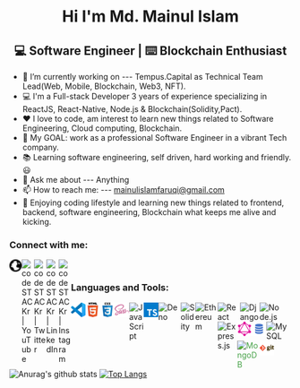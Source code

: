 <h1 align="center"> Hi I'm Md. Mainul Islam </h1>

<h2 align="center">  💻 Software Engineer | ⌨️ Blockchain Enthusiast </h2>
<!-- | ✨ Bangladesh  -->
 
- 🔭 I’m currently working on --- Tempus.Capital as Technical Team Lead(Web, Mobile, Blockchain, Web3, NFT).
- 💻 I'm a Full-stack Developer 3 years of experience specializing in ReactJS, React-Native, Node.js & Blockchain(Solidity,Pact).
- ❤️ I love to code, am interest to learn new things related to Software Engineering, Cloud computing, Blockchain.
- 🔌 My GOAL: work as a professional Software Engineer in a vibrant Tech company.
- 📚 Learning software engineering, self driven, hard working and friendly.😃
- 💬 Ask me about --- Anything
- 📫 How to reach me: --- mainulislamfaruqi@gmail.com
- 🌷 Enjoying coding lifestyle and learning new things related to frontend, backend, software engineering, Blockchain what keeps me alive and kicking.

### Connect with me:

[<img align="left" alt="codeSTACKr.com" width="22px" src="https://raw.githubusercontent.com/iconic/open-iconic/master/svg/globe.svg" />](https://mainul.netlify.app/)
[<img align="left" alt="codeSTACKr | YouTube" width="22px" src="https://cdn.jsdelivr.net/npm/simple-icons@v3/icons/youtube.svg" />](https://www.youtube.com/channel/UCXPMuLeo9gMn6ED1NoixC5A?view_as=subscriber)
[<img align="left" alt="codeSTACKr | Twitter" width="22px" src="https://cdn.jsdelivr.net/npm/simple-icons@3/icons/facebook.svg" />](https://www.facebook.com/mainul.mif)
[<img align="left" alt="codeSTACKr | LinkedIn" width="22px" src="https://cdn.jsdelivr.net/npm/simple-icons@v3/icons/linkedin.svg" />](https://www.linkedin.com/in/md-mainul-islam-faruqi/)
[<img align="left" alt="codeSTACKr | Instagram" width="22px" src="https://cdn.jsdelivr.net/npm/simple-icons@v3/icons/instagram.svg" />](https://www.instagram.com/mainul_islam_faruqi/)

<br />

### Languages and Tools:

<img align="left" alt="Visual Studio Code" width="26px" src="https://raw.githubusercontent.com/github/explore/80688e429a7d4ef2fca1e82350fe8e3517d3494d/topics/visual-studio-code/visual-studio-code.png" />
<img align="left" alt="HTML5" width="26px" src="https://raw.githubusercontent.com/github/explore/80688e429a7d4ef2fca1e82350fe8e3517d3494d/topics/html/html.png" />
<img align="left" alt="CSS3" width="26px" src="https://raw.githubusercontent.com/github/explore/80688e429a7d4ef2fca1e82350fe8e3517d3494d/topics/css/css.png" />
<img align="left" alt="Sass" width="26px" src="https://raw.githubusercontent.com/github/explore/80688e429a7d4ef2fca1e82350fe8e3517d3494d/topics/sass/sass.png" />
<img align="left" alt="JavaScript" width="26px" src="https://camo.githubusercontent.com/6e8ce928be6e5866e27140eb0bb25479b52137d75ee0196e7b67c91038a9abc3/68747470733a2f2f696d672e736869656c64732e696f2f62616467652f2d4a6176615363726970742d3035313232413f7374796c653d666c6174266c6f676f3d6a617661736372697074" />
<img align="left" alt="JavaScript" width="26px" src="https://raw.githubusercontent.com/github/explore/80688e429a7d4ef2fca1e82350fe8e3517d3494d/topics/typescript/typescript.png" />
<img align="left" alt="Deno" width="40px" src="https://camo.githubusercontent.com/b68ee2443882c03a011ea49e1b6bcbe7bd994e1da6a980291557a3fd89348322/68747470733a2f2f63646e2e69636f6e73636f75742e636f6d2f69636f6e2f667265652f706e672d36342f707974686f6e2d322d3232363035312e706e67" />
<img align="left" alt="Solidity" width="26px" color="#363636" src="https://camo.githubusercontent.com/c40b940829c7feb5aa93b98150dede2d99b5461d7dfb277aeef2c17daa71833c/68747470733a2f2f696d672e736869656c64732e696f2f62616467652f2d536f6c69646974792d3035313232413f7374796c653d666c6174266c6f676f3d736f6c6964697479" />

<img align="left" alt="Ethereum" width="40px" src="https://camo.githubusercontent.com/82f8adc306f904af262026a041deca556d18f4d723778e313d8bd98b716e854a/68747470733a2f2f696d672e736869656c64732e696f2f62616467652f2d457468657265756d2d3035313232413f7374796c653d666c6174266c6f676f3d657468657265756d" />

<img align="left" alt="React" width="40px" src="https://camo.githubusercontent.com/0dbdbda9b41b77beb88c3a54e5da74ae7632c0683b09536f78bcc146258be5fe/68747470733a2f2f696d672e736869656c64732e696f2f62616467652f2d52656163742d3035313232413f7374796c653d666c6174266c6f676f3d7265616374" />

<img align="left" alt="Django" width="35px" color="#092E20" src="https://cdn.jsdelivr.net/npm/simple-icons@v5/icons/django.svg" />
<img align="left" alt="Node.js" width="35px" src="https://camo.githubusercontent.com/441ef92f4ca6ed08f5179c92de1db983e255289755d138acddb23c503f54fc9c/68747470733a2f2f696d672e736869656c64732e696f2f62616467652f2d4e6f64652e6a732d3035313232413f7374796c653d666c6174266c6f676f3d6e6f64652e6a73" />
<img align="left" alt="Express.js" width="35px" color="#000000" src="https://cdn.jsdelivr.net/npm/simple-icons@v5/icons/express.svg" />

<!-- <img align="left" alt="Gatsby" width="26px" src="https://raw.githubusercontent.com/github/explore/e94815998e4e0713912fed477a1f346ec04c3da2/topics/gatsby/gatsby.png" /> -->
<img align="left" alt="GraphQL" width="26px" src="https://raw.githubusercontent.com/github/explore/80688e429a7d4ef2fca1e82350fe8e3517d3494d/topics/graphql/graphql.png" />

<img align="left" alt="SQL" width="26px" src="https://raw.githubusercontent.com/github/explore/80688e429a7d4ef2fca1e82350fe8e3517d3494d/topics/sql/sql.png" />
<img align="left" alt="MySQL" width="40px" src="https://camo.githubusercontent.com/c59003eacd06654b84692765cc070b03f6a33b86fe8e3f2c21deecbc5e0b95f7/68747470733a2f2f63646e2e69636f6e73636f75742e636f6d2f69636f6e2f667265652f706e672d36342f6d7973716c2d31382d313137343933382e706e67" />
<img align="left" alt="MongoDB" width="40px" color="#47A248" style="color:#47A248" src="https://cdn.jsdelivr.net/npm/simple-icons@v5/icons/mongodb.svg" />

<img align="left" alt="Git" width="26px" src="https://raw.githubusercontent.com/github/explore/80688e429a7d4ef2fca1e82350fe8e3517d3494d/topics/git/git.png" />
<!-- <img alt="Django" src="https://img.shields.io/badge/django-%23092E20.svg?style=for-the-badge&logo=django&logoColor=white"/> -->

<br/> <br/> <br/>

![Anurag's github stats](https://github-readme-stats.vercel.app/api?username=CrazyPythonLover1&show_icons=true&theme=radical)
[![Top Langs](https://github-readme-stats.vercel.app/api/top-langs/?username=CrazyPythonLover1&langs_count=14&hide=php,html,java,objective-c,shell,powershell,ruby,starlark&layout=compact&theme=radical)](https://github.com/anuraghazra/github-readme-stats)
<br/> <br/>
<!-- ![Profile views](https://gpvc.arturio.dev/CrazyPythonLover1)   -->



